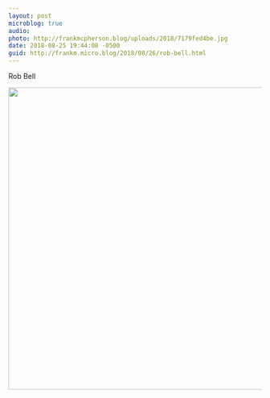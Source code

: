 ```yaml
---
layout: post
microblog: true
audio: 
photo: http://frankmcpherson.blog/uploads/2018/7179fed4be.jpg
date: 2018-08-25 19:44:08 -0500
guid: http://frankm.micro.blog/2018/08/26/rob-bell.html
---
```

Rob Bell

<img src="http://frankmcpherson.blog/uploads/2018/7179fed4be.jpg" width="600" height="600" />
